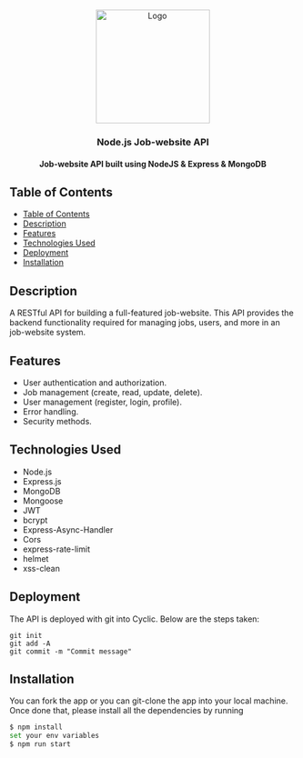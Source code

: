 <!-- PROJECT LOGO -->
<br />
<p align="center">
  <a href="https://github.com/AhmedHossam777/Job-API">
    <img src="https://cdn-icons-png.flaticon.com/512/6213/6213702.png" alt="Logo" width="200" height="200">
  </a>

  <h3 align="center">Node.js Job-website API</h3>
</p>

<h4 align="center">Job-website API built using NodeJS & Express & MongoDB</h4>

## Table of Contents

- [Table of Contents](#table-of-contents)
- [Description](#description)
- [Features](#features)
- [Technologies Used](#technologies-used)
- [Deployment](#deployment)
- [Installation](#installation)

## Description

A RESTful API for building a full-featured job-website. This API provides the backend functionality required for managing jobs, users, and more in an job-website system.

## Features

- User authentication and authorization.
- Job management (create, read, update, delete).
- User management (register, login, profile).
- Error handling.
- Security methods.

## Technologies Used

- Node.js
- Express.js
- MongoDB
- Mongoose
- JWT
- bcrypt
- Express-Async-Handler
- Cors
- express-rate-limit
- helmet
- xss-clean

## Deployment

The API is deployed with git into Cyclic. Below are the steps taken:

```
git init
git add -A
git commit -m "Commit message"
```

## Installation

You can fork the app or you can git-clone the app into your local machine. Once done that, please install all the dependencies by running

```sh
$ npm install
set your env variables
$ npm run start



```
